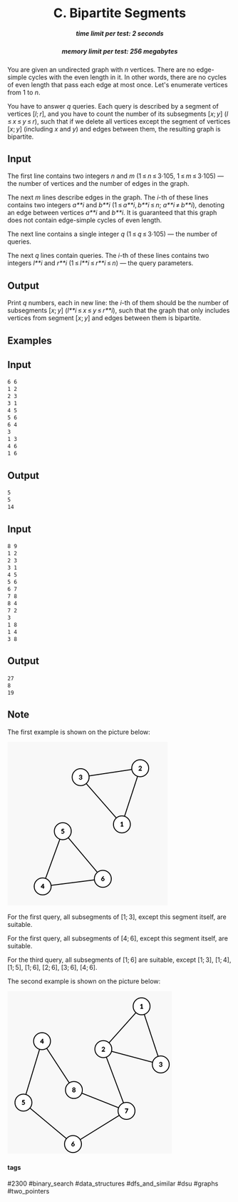 <h1 style='text-align: center;'> C. Bipartite Segments</h1>

<h5 style='text-align: center;'>time limit per test: 2 seconds</h5>
<h5 style='text-align: center;'>memory limit per test: 256 megabytes</h5>

You are given an undirected graph with *n* vertices. There are no edge-simple cycles with the even length in it. In other words, there are no cycles of even length that pass each edge at most once. Let's enumerate vertices from 1 to *n*. 

You have to answer *q* queries. Each query is described by a segment of vertices [*l*; *r*], and you have to count the number of its subsegments [*x*; *y*] (*l* ≤ *x* ≤ *y* ≤ *r*), such that if we delete all vertices except the segment of vertices [*x*; *y*] (including *x* and *y*) and edges between them, the resulting graph is bipartite.

## Input

The first line contains two integers *n* and *m* (1 ≤ *n* ≤ 3·105, 1 ≤ *m* ≤ 3·105) — the number of vertices and the number of edges in the graph.

The next *m* lines describe edges in the graph. The *i*-th of these lines contains two integers *a**i* and *b**i* (1 ≤ *a**i*, *b**i* ≤ *n*; *a**i* ≠ *b**i*), denoting an edge between vertices *a**i* and *b**i*. It is guaranteed that this graph does not contain edge-simple cycles of even length.

The next line contains a single integer *q* (1 ≤ *q* ≤ 3·105) — the number of queries.

The next *q* lines contain queries. The *i*-th of these lines contains two integers *l**i* and *r**i* (1 ≤ *l**i* ≤ *r**i* ≤ *n*) — the query parameters.

## Output

Print *q* numbers, each in new line: the *i*-th of them should be the number of subsegments [*x*; *y*] (*l**i* ≤ *x* ≤ *y* ≤ *r**i*), such that the graph that only includes vertices from segment [*x*; *y*] and edges between them is bipartite.

## Examples

## Input


```
6 6  
1 2  
2 3  
3 1  
4 5  
5 6  
6 4  
3  
1 3  
4 6  
1 6  

```
## Output


```
5  
5  
14  

```
## Input


```
8 9  
1 2  
2 3  
3 1  
4 5  
5 6  
6 7  
7 8  
8 4  
7 2  
3  
1 8  
1 4  
3 8  

```
## Output


```
27  
8  
19  

```
## Note

The first example is shown on the picture below:

![](images/01e1d1999228f416613ff64b5d0e0cf984f150b1.png)

For the first query, all subsegments of [1; 3], except this segment itself, are suitable.

For the first query, all subsegments of [4; 6], except this segment itself, are suitable.

For the third query, all subsegments of [1; 6] are suitable, except [1; 3], [1; 4], [1; 5], [1; 6], [2; 6], [3; 6], [4; 6].

The second example is shown on the picture below:

![](images/09b9227070585b8d5a7dff3cbc5f8535c260a595.png)



#### tags 

#2300 #binary_search #data_structures #dfs_and_similar #dsu #graphs #two_pointers 